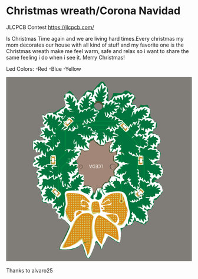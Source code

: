 # Christmas wreath/Corona Navidad
JLCPCB Contest
https://jlcpcb.com/

Is Christmas Time again and we are living hard times.Every christmas my mom decorates our house with all kind of stuff and my favorite one is the Christmas wreath make me feel warm, safe and relax so i want to share the same feeling i do when i see it. 
Merry Christmas!

Led Colors:
-Red
-Blue
-Yellow

 ![Screenshot](fotocorona.PNG)

Thanks to alvaro25
